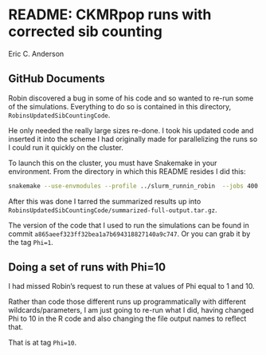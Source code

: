 README: CKMRpop runs with corrected sib counting
================
Eric C. Anderson

## GitHub Documents

Robin discovered a bug in some of his code and so wanted to re-run some
of the simulations. Everything to do so is contained in this directory,
`RobinsUpdatedSibCountingCode`.

He only needed the really large sizes re-done. I took his updated code
and inserted it into the scheme I had originally made for parallelizing
the runs so I could run it quickly on the cluster.

To launch this on the cluster, you must have Snakemake in your
environment. From the directory in which this README resides I did this:

``` sh
snakemake --use-envmodules --profile ../slurm_runnin_robin  --jobs 400
```

After this was done I tarred the summarized results up into
`RobinsUpdatedSibCountingCode/summarized-full-output.tar.gz`.

The version of the code that I used to run the simulations can be found
in commit `a865aeef323ff32bea1a7b694318827140a9c747`. Or you can grab it
by the tag `Phi=1`.

## Doing a set of runs with Phi=10

I had missed Robin’s request to run these at values of Phi equal to 1
and 10.

Rather than code those different runs up programmatically with different
wildcards/parameters, I am just going to re-run what I did, having
changed Phi to 10 in the R code and also changing the file output names
to reflect that.

That is at tag `Phi=10`.
